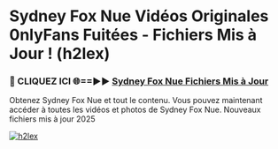 # Sydney Fox Nue Vidéos Originales 0nlyFans Fuitées - Fichiers Mis à Jour ! (h2lex)

<h3>🔴 CLIQUEZ ICI 🌐==►► <a href="https://tinyurl.com/2pmr4ezf" rel="nofollow">Sydney Fox Nue Fichiers Mis à Jour</a></h3>

Obtenez Sydney Fox Nue et tout le contenu. Vous pouvez maintenant accéder à toutes les vidéos et photos de Sydney Fox Nue. Nouveaux fichiers mis à jour 2025

[![h2lex](https://i.imgur.com/6SNvagu.gif)](https://tinyurl.com/2pmr4ezf)
